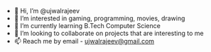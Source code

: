 - 👋 Hi, I’m @ujwalrajeev
- 👀 I’m interested in gaming, programming, movies, drawing
- 🌱 I’m currently learning B.Tech Computer Science
- 💞️ I’m looking to collaborate on projects that are interesting to me
- 📫 Reach me by email - ujwalrajeev@gmail.com

<!---
ujwalrajeev/ujwalrajeev is a ✨ special ✨ repository because its `README.md` (this file) appears on your GitHub profile.
You can click the Preview link to take a look at your changes.
--->
